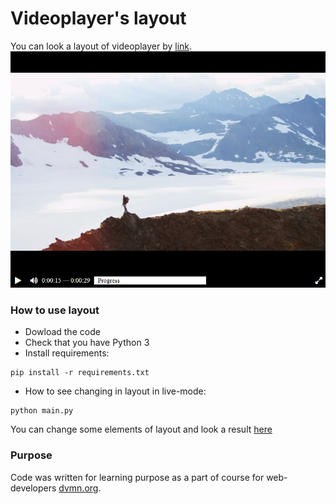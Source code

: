 # Videoplayer's layout

You can look a layout of videoplayer by [link](https://mokkofm.github.io/videoplayer-layout/). 
![image info](player.png)

### How to use layout

* Dowload the code
* Check that you have Python 3  
* Install requirements:  
```
pip install -r requirements.txt
```
* How to see changing in layout in live-mode:
```
python main.py
```
You can change some elements of layout and look a result [here](http://127.0.0.1:5500/)

### Purpose

Code was written for learning purpose as a part of course for web-developers [dvmn.org](https://dvmn.org/).
